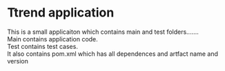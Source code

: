# Ttrend application

This is a small applicaiton which contains main and test folders.......  
Main contains application code.  
Test contains test cases.  
It also contains pom.xml which has all dependences and artfact name and version

